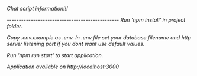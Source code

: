 *Chat script information!!!*


*-----------------------------------------------*
*Run 'npm install' in project folder.*

*Copy .env.example as .env. In .env file set your database filename and http server listening port if you dont want use default values.*

*Run 'npm run start' to start application.*

*Application available on http://localhost:3000*
